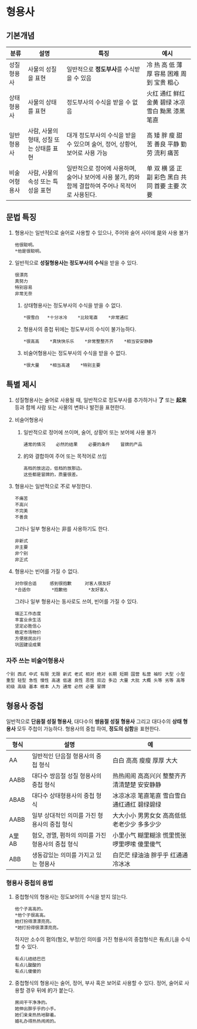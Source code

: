 # 형용사

## 기본개념

| 분류     | 설명                       | 특징                                       | 예시                            |
| ------ | ------------------------ | ---------------------------------------- | ----------------------------- |
| 성질형용사  | 사물의 성질을 표현               | 일반적으로 **정도부사**를 수식받을 수 있음                | 冷 热 高 低 薄 厚 容易 困难 周到 宝贵 粗心    |
| 상태형용사  | 사물의 상태를 표현               | 정도부사의 수식을 받을 수 없음                        | 火红 通红 鲜红 金黄 碧绿 冰凉 雪白 黝黑 漆黑 笔直 |
| 일반형용사  | 사람, 사물의 형태, 성질 또는 상태를 표현 | 대개 정도부사의 수식을 받을 수 있으며 술어, 정어, 상황어, 보어로 사용 가능 | 高 矮 胖 瘦 甜 苦 善良 平静 勤劳 流利 痛苦    |
| 비술어형용사 | 사람, 사물의 속성 또는 특성을 표현     | 일반적으로 정어에 사용하며, 술어나 보어에 사용 불가, 的와 함께 결합하여 주어나 목적어로 사용된다. | 单 双 横 竖 正 副 彩色 黑白 共同 首要 主要 次要 |

## 문법 특징

1. 형용사는 일반적으로 술어로 사용할 수 있으나, 주어와 술어 사이에 是와 사용 불가

   ```
   他很聪明。
   *他是很聪明。
   ```

2. 일반적으로 **성질형용사는 정도부사의 수식**을 받을 수 있다.

   ```
   很漂亮
   真努力
   特别容易
   非常无奈
   ```

   1. 상태형용사는 정도부사의 수식을 받을 수 없다.

      ```
      *很雪白   *十分冰冷    *比较笔直    *非常通红
      ```

   2. 형용사의 중첩 뒤에는 정도부사의 수식이 불가능하다.

      ```
      *很高高    *真快快乐乐    *非常整整齐齐    *相当安安静静
      ```

   3. 비술어형용사는 정도부사의 수식을 받을 수 없다.

      ```
      *很大量    *相当高速    *特别主要
      ```

## 특별 제시

1. 성질형용사는 술어로 사용될 때, 일반적으로 정도부사를 추가하거나 **了** 또는 **起来** 등과 함께 사람 또는 사물의 변화나 발전을 표현한다.

2. 비술어형용사

   1. 일반적으로 정어에 쓰이며, 술어, 상황어 또는 보어에 사용 불가

      ```
      通常的情况    必然的结果    必要的条件    冒牌的产品
      ```

   2. 的와 결합하여 주어 또는 목적어로 쓰임

      ```
      高档的放这边，低档的放那边。
      这些都是冒牌的，质量很差。
      ```

3. 형용사는 일반적으로 不로 부정한다.

   ```
   不痛苦
   不高兴
   不完美
   不善良
   ```

   그러나 일부 형용사는 非를 사용하기도 한다.

   ```
   非新式
   非主要
   非个别
   非正式
   ```

4. 형용사는 빈어를 가질 수 없다.

   ```
   对你很合适     感到很抱歉     对客人很友好
   *合适你        *抱歉他        *友好客人
   ```

   그러나 일부 형용사는 동사로도 쓰여, 빈어를 가질 수 있다.

   ```
   端正工作态度
   丰富业余生活
   坚定必胜信心
   稳定市场物价
   方便居民出行
   巩固建设成果
   ```

### 자주 쓰는 비술어형용사

```
个别 西式 中式 有限 无限 新式 老式 相对 绝对 长期 短期 国营 私营 袖珍 大型 小型 重型 轻型 急性 慢性 高速 低速 良性 恶性 双边 多边 大量 大批 大概 头等 劣等 高等 初级 高级 基本 根本 人为 通常 必然 必要 冒牌
```

## 형용사 중첩

일반적으로 **단음절 성질 형용사**, 대다수의 **쌍음절 성질 형용사** 그리고 대다수의 **상태 형용사** 모두 주첩이 가능하다. 형용사의 중첩 하여, **정도의 심함**을 표현한다.

| 형식   | 설명                            | 예                        |
| ---- | ----------------------------- | ------------------------ |
| AA   | 일반적인 단음절 형용사의 중첩 형식           | 白白 高高 瘦瘦 厚厚 大大           |
| AABB | 대다수 쌍음절 성질 형용사의 중첩 형식         | 热热闹闹 高高兴兴 整整齐齐 清清楚楚 安安静静 |
| ABAB | 대다수 상태형용사의 중첩 형식              | 冰凉冰凉 笔直笔直 雪白雪白 通红通红 碧绿碧绿 |
| AABB | 일부 상대적인 의미를 가진 형용사의 중첩 형식     | 大大小小 男男女女 高高低低 老老少少 多多少少 |
| A里AB | 혐오, 경멸, 폄하의 의미를 가진 형용사의 중첩 형식 | 小里小气 糊里糊涂 慌里慌张 啰里啰嗦 傻里傻气 |
| ABB  | 생동감있는 의미를 가지고 있는 형용사          | 白茫茫 绿油油 胖乎乎 红通通 冷冰冰      |

### 형용사 중첩의 용법

1. 중첩형식의 형용사는 정도보어의 수식을 받지 않는다.

   ```
   他个子高高的。
   *他个子很高高。
   她打扮得漂漂亮亮。
   *她打扮得很漂漂亮亮。
   ```

   하지만 소수의 폄의(혐오, 부정)인 의미를 가진 형용사의 중첩형식은 有点儿을 수식할 수 있다.

   ```
   有点儿结结巴巴  
   有点儿酸酸的
   有点儿傻傻的
   ```

2. 중첩형식의 형용사는 술어, 정어, 부사 혹은 보어로 사용할 수 있다. 정어, 술어로 사용할 경우 뒤에 的가 붙는다.

   ```
   房间干干净净的。
   她伸出胖乎乎的小手。
   她们亲亲热热地聊着。
   婚礼办得热热闹闹的。
   ```

